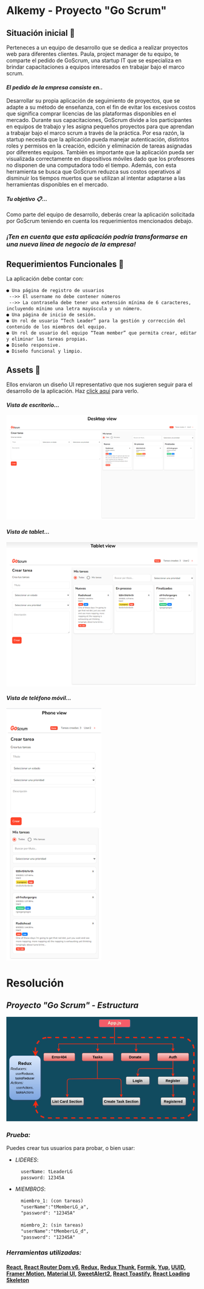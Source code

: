 # Alkemy - Proyecto "Go Scrum"

## **Situación inicial 📍**

Perteneces a un equipo de desarrollo que se dedica a realizar proyectos web para diferentes clientes. Paula, project manager de tu equipo, te comparte el pedido de GoScrum, una startup IT que se especializa en brindar capacitaciones a equipos interesados en trabajar bajo el marco scrum.

#### _El pedido de la empresa consiste en.._

Desarrollar su propia aplicación de seguimiento de proyectos, que se adapte a su método de enseñanza, con el fin de evitar los excesivos costos que significa comprar licencias de las plataformas disponibles en el mercado.
Durante sus capacitaciones, GoScrum divide a los participantes en equipos de trabajo y les asigna pequeños proyectos para que aprendan a trabajar bajo el marco scrum a través de la práctica. Por esa razón, la startup necesita que la aplicación pueda manejar autenticación, distintos roles y permisos en la creación, edición y eliminación de tareas asignadas por diferentes equipos. También es importante que la aplicación pueda ser visualizada correctamente en dispositivos móviles dado que los profesores no disponen de una computadora todo el tiempo.
Además, con esta herramienta se busca que GoScrum reduzca sus costos operativos al disminuir los tiempos muertos que se utilizan al intentar adaptarse a las herramientas disponibles en el mercado.

#### _Tu objetivo 📋..._

Como parte del equipo de desarrollo, deberás crear la aplicación solicitada por GoScrum teniendo en cuenta los requerimientos mencionados debajo.

### **_¡Ten en cuenta que esta aplicación podría transformarse en una nueva línea de negocio de la empresa!_**

## **Requerimientos Funcionales 🔧**

La aplicación debe contar con:

    ● Una página de registro de usuarios
     -->> El username no debe contener números
     -->> La contraseña debe tener una extensión mínima de 6 caracteres, incluyendo mínimo una letra mayúscula y un número.
    ● Una página de inicio de sesión.
    ● Un rol de usuario “Tech Leader” para la gestión y corrección del contenido de los miembros del equipo.
    ● Un rol de usuario del equipo “Team member” que permita crear, editar y eliminar las tareas propias.
    ● Diseño responsive.
    ● Diseño funcional y limpio.

## **Assets 🎨**

Ellos enviaron un diseño UI representativo que nos sugieren seguir para el desarrollo de la aplicación. Haz [click aqui](https://www.figma.com/file/wSmFpIbc3uk60Qy0IsMvtt/GOSCRUM?node-id=0%3A1) para verlo.

#### **_Vista de escritorio..._**

[![Desktop view](https://raw.githubusercontent.com/LuisGerezM/GoScrum/master/src/assets/design/GoScrum-DesktopView.png)](https://github.com/LuisGerezM/GoScrum/blob/master/src/assets/design/GoScrum-DesktopView.png)

#### **_Vista de tablet..._**

[![Tablet view](https://raw.githubusercontent.com/LuisGerezM/GoScrum/master/src/assets/design/GoScrum-TabletView.png)](https://github.com/LuisGerezM/GoScrum/blob/master/src/assets/design/GoScrum-TabletView.png)

#### **_Vista de teléfono móvil..._**

[![Mobile view](https://raw.githubusercontent.com/LuisGerezM/GoScrum/master/src/assets/design/GoScrum-MobileView.png)](https://github.com/LuisGerezM/GoScrum/blob/master/src/assets/design/GoScrum-MobileView.png)

# Resolución

## **_Proyecto "Go Scrum" - Estructura_**

[![GoScrum-structure](https://raw.githubusercontent.com/LuisGerezM/GoScrum/master/src/assets/design/GoScrum-Estructura.png)](https://github.com/LuisGerezM/GoScrum/blob/master/src/assets/design/GoScrum-Estructura.png)

### **_Prueba:_**
Puedes crear tus usuarios para probar, o bien usar:
- _LIDERES_:
        
        userName: tLeaderLG
        password: 12345A

- _MIEMBROS_:
    
        miembro_1: (con tareas)
        "userName":"tMemberLG_a", 
        "password": "12345A"

        miembro_2: (sin tareas)
        "userName":"tMemberLG_d",
        "password": "12345A"

### **_Herramientas utilizadas:_**

#### [React](https://es.reactjs.org/), [React Router Dom v6](https://reactrouter.com/docs/en/v6/getting-started/overview), [Redux](https://es.redux.js.org/), [Redux Thunk](https://github.com/reduxjs/redux-thunk), [Formik](https://formik.org/), [Yup](https://www.npmjs.com/package/yup), [UUID](https://www.npmjs.com/package/uuid), [Framer Motion](https://www.framer.com/docs/), [Material UI](https://mui.com/), [SweetAlert2](https://sweetalert2.github.io/), [React Toastify](https://fkhadra.github.io/react-toastify/introduction/), [React Loading Skeleton](https://www.npmjs.com/package/react-loading-skeleton)
